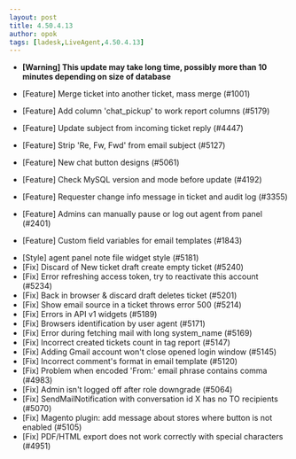 ```yaml
---
layout: post
title: 4.50.4.13
author: opok
tags: [ladesk,LiveAgent,4.50.4.13]
---
```


- **[Warning] This update may take long time, possibly more than 10 minutes depending on size of database**

- [Feature] Merge ticket into another ticket, mass merge (#1001)
- [Feature] Add column 'chat_pickup' to work report columns (#5179)
- [Feature] Update subject from incoming ticket reply (#4447)
- [Feature] Strip 'Re, Fw, Fwd' from email subject (#5127)
- [Feature] New chat button designs (#5061)
- [Feature] Check MySQL version and mode before update (#4192)
- [Feature] Requester change info message in ticket and audit log (#3355)
- [Feature] Admins can manually pause or log out agent from panel (#2401)
- [Feature] Custom field variables for email templates (#1843)

<!--more--> 

- [Style] agent panel note file widget style (#5181)
- [Fix] Discard of New ticket draft create empty ticket (#5240)
- [Fix] Error refreshing access token, try to reactivate this account (#5234)
- [Fix] Back in browser & discard draft deletes ticket (#5201)
- [Fix] Show email source in a ticket throws error 500 (#5214)
- [Fix] Errors in API v1 widgets (#5189)
- [Fix] Browsers identification by user agent (#5171)
- [Fix] Error during fetching mail with long system_name (#5169)
- [Fix] Incorrect created tickets count in tag report (#5147)
- [Fix] Adding Gmail account won't close opened login window (#5145)
- [Fix] Incorrect comment's format in email template (#5120)
- [Fix] Problem when encoded 'From:' email phrase contains comma (#4983)
- [Fix] Admin isn't logged off after role downgrade (#5064)
- [Fix] SendMailNotification with conversation id X has no TO recipients (#5070)
- [Fix] Magento plugin: add message about stores where button is not enabled (#5105)
- [Fix] PDF/HTML export does not work correctly with special characters (#4951)

